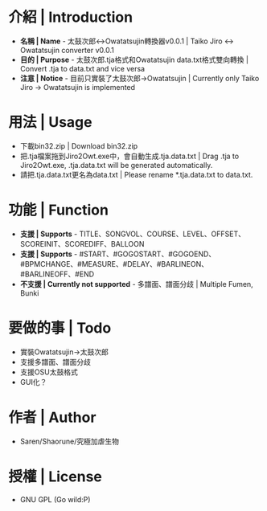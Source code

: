 # 介紹 | Introduction

* **名稱 | Name** - 太鼓次郎<->Owatatsujin轉換器v0.0.1 | Taiko Jiro <-> Owatatsujin converter v0.0.1
* **目的 | Purpose** - 太鼓次郎.tja格式和Owatatsujin data.txt格式雙向轉換 | Convert .tja to data.txt and vice versa
* **注意 | Notice** - 目前只實裝了太鼓次郎->Owatatsujin | Currently only Taiko Jiro -> Owatatsujin is implemented

# 用法 | Usage
* 下載bin32.zip | Download bin32.zip
* 把.tja檔案拖到Jiro2Owt.exe中，會自動生成.tja.data.txt | Drag .tja to Jiro2Owt.exe, .tja.data.txt will be generated automatically.
* 請把.tja.data.txt更名為data.txt | Please rename *.tja.data.txt to data.txt.

# 功能 | Function
* **支援 | Supports** - TITLE、SONGVOL、COURSE、LEVEL、OFFSET、SCOREINIT、SCOREDIFF、BALLOON
* **支援 | Supports** - #START、#GOGOSTART、#GOGOEND、#BPMCHANGE、#MEASURE、#DELAY、#BARLINEON、#BARLINEOFF、#END
* **不支援 | Currently not supported** - 多譜面、譜面分歧 | Multiple Fumen, Bunki

# 要做的事 | Todo
* 實裝Owatatsujin->太鼓次郎
* 支援多譜面、譜面分歧
* 支援OSU太鼓格式
* GUI化？

# 作者 | Author
* Saren/Shaorune/究極加虐生物

# 授權 | License
* GNU GPL (Go wild:P)
